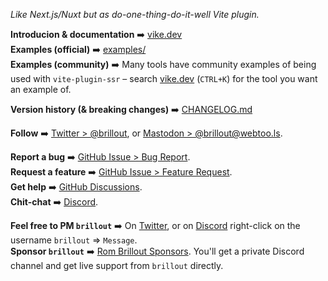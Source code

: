 *Like Next.js/Nuxt but as do-one-thing-do-it-well Vite plugin.*

**Introducion & documentation** :arrow_right: [vike.dev](https://vike.dev)
<br/>
**Examples (official)** :arrow_right: [examples/](https://github.com/brillout/vite-plugin-ssr/tree/main/examples)
<br/>
**Examples (community)** :arrow_right: Many tools have community examples of being used with `vite-plugin-ssr` – search [vike.dev](https://vike.dev) (`CTRL+K`) for the tool you want an example of.

**Version history (& breaking changes)** :arrow_right: [CHANGELOG.md](/CHANGELOG.md)

**Follow** :arrow_right: [Twitter > @brillout](https://twitter.com/brillout), or [Mastodon > @brillout@webtoo.ls](https://m.webtoo.ls/@brillout).

**Report a bug** :arrow_right: [GitHub Issue > Bug Report](https://github.com/vitejs/vite/issues/new/choose).
<br/>
**Request a feature** :arrow_right: [GitHub Issue > Feature Request](https://github.com/vitejs/vite/issues/new/choose).
<br/>
**Get help** :arrow_right: [GitHub Discussions](https://github.com/brillout/vite-plugin-ssr/discussions).
<br/>
**Chit-chat** :arrow_right: [Discord](https://discord.com/invite/hfHhnJyVg8).

**Feel free to PM `brillout`** :arrow_right: On [Twitter](https://twitter.com/brillout), or on [Discord](https://discord.com/invite/hfHhnJyVg8) right-click on the username `brillout` => `Message`.
<br/>
**Sponsor `brillout`** :arrow_right: [Rom Brillout Sponsors](https://github.com/sponsors/brillout). You'll get a private Discord channel and get live support from `brillout` directly.
